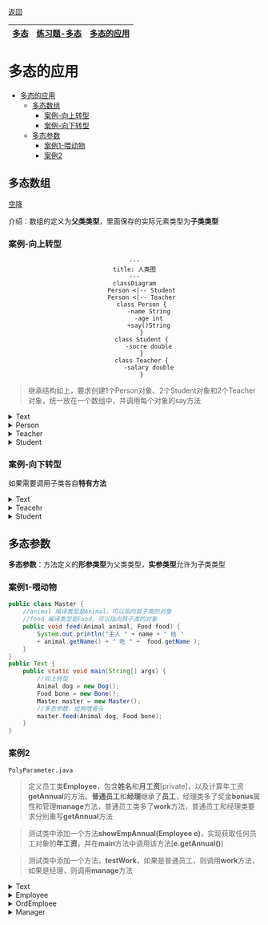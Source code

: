 [返回](面向对象编程.md)

|[多态](多态.md)|[练习题-多态](练习题-多态.md)|[**多态的应用**](多态的应用.md)|
|:-:|:-:|:-:|

# 多态的应用

- [多态的应用](#多态的应用)
  - [多态数组](#多态数组)
    - [案例-向上转型](#案例-向上转型)
    - [案例-向下转型](#案例-向下转型)
  - [多态参数](#多态参数)
    - [案例1-喂动物](#案例1-喂动物)
    - [案例2](#案例2)

## 多态数组
[空降]([https://](https://www.bilibili.com/video/BV1fh411y7R8?t=68.8&p=316))

介绍：数组的定义为**父类类型**，里面保存的实际元素类型为**子类类型**
### 案例-向上转型

<center>

```mermaid
---
title: 人类图
---
classDiagram
    Person <|-- Student
    Person <|-- Teacher
    class Person {
        -name String
        -age int
        +say()String
    }
    class Student {
        -socre double
    }
    class Teacher {
        -salary double
    }

```
</center>

> 继承结构如上，要求创建1个Person对象、2个Student对象和2个Teacher对象，统一放在一个数组中，并调用每个对象的say方法
>




<details>
<summary>Text</summary>

```java
package com.poly.polyarray;

public class Text {
    public static void main(String[] args) {
        Person[] persons = new Person[5];
        persons[0] = new Person("jack", 20);
        persons[1] = new Student("jack", 18, 100);
        persons[2] = new Student("smith", 19, 30.1);
        persons[3] = new Teacher("scott", 30, 20000);
        persons[4] = new Teacher("king", 50, 25000);
        //循环遍历多态数组，调用say方法
        for (int i = 0; i <persons.length; i++) {
            //person[i]编译类型是Person，运行类型根据实际情况变化
            System.out.println(persons[i].say());//动态绑定机制
        }
    }
}
```
</details>

<details><summary>Person</summary>

```java
package com.poly.polyarray;

public class Person {
    private String name;
    private int age;
    public Person(String name, int age) {
        this.name = name;
        this.age = age;
    }

    public String getName() {
        return name;
    }

    public void setName(String name) {
        this.name = name;
    }

    public int getAge() {
        return age;
    }

    public void setAge(int age) {
        this.age = age;
    }
    public String say() {
        return name + "\t" +  age;
    }
}
```
</details>

<details><summary>Teacher</summary>

```java
package com.poly.polyarray;

public class Teacher extends Person{
    private double salary;

    public Teacher(String name, int age, double salary) {
        super(name, age);
        this.salary = salary;
    }

    public double getSalary() {
        return salary;
    }

    public void setSalary(double salary) {
        this.salary = salary;
    }

    @Override
    public String say() {
        return super.say() + " salary=" + salary;
    }
}

```
</details>
<details><summary>Student</summary>

```java
package com.poly.polyarray;

public class Student extends Person{
    private double score;

    public Student(String name, int age, double score) {
        super(name, age);
        this.score = score;
    }

    public double getScore() {
        return score;
    }

    public void setScore(double score) {
        this.score = score;
    }

    @Override
    public String say() {
        return super.say() + " score=" + score;
    }
}
```
</details>

### 案例-向下转型
如果需要调用子类各自**特有方法**


<details><summary>Text</summary>

```java
for (int i = 0; i <persons.length; i++) {
    //person[i]编译类型是Person，运行类型根据实际情况变化
    System.out.println(persons[i].say());//动态绑定机制
    //如何调用老师和学生各自特殊的方法
    if(persons[i] instanceof Student) { //判断Person的运行类型
        ((Student)persons[i]).study();
        // 拆解如下
        // Student student = (Student) persons[i];
        // student.study();
    } else if (persons[i] instanceof Teacher) {
        ((Teacher)persons[i]).teach();
    } else if (persons[i] instanceOf Person) {
        // 做任何处理
    } else {
        System.out.println("类型有误，请自己检查");
    }
}
```
</details>

<details><summary>Teacehr</summary>

```java
//特有方法
public void teach() {
    System.out.println("老师 " + getName() + "正在授课");
}
```
</details>

<details><summary>Student</summary>

```java
//特有方法
public void study() {
    System.out.println("学生 " + getName() + "正在学习...");
}
```
</details>

## 多态参数

**多态参数**：方法定义的**形参类型**为父类类型，**实参类型**允许为子类类型

### 案例1-喂动物
```java
public class Master {
    //animal 编译类型是Animal，可以指向其子类的对象
    //food 编译类型是Food，可以指向其子类的对象
    public void feed(Animal animal, Food food) {
        System.out.println("主人 " + name + " 给 "
        + animal.getName() + " 吃 " +  food.getName );
    }
}
public Text {
    public static void main(String[] args) {
        //向上转型
        Animal dog = new Dog();
        Food bone = new Bone();
        Master master = new Master();
        //多态参数，给狗喂骨头
        master.feed(Animal dog, Food bone);
    }
}
```

### 案例2
`PolyParameter.java`
> 定义员工类**Employee**，包含**姓名**和**月工资**[private]，以及计算年工资**getAnnual**的方法。**普通员工**和**经理**继承了**员工**，经理类多了奖金**bonus**属性和管理**manage**方法，普通员工类多了**work**方法，普通员工和经理类要求分别重写**getAnnual**方法  

> 测试类中添加一个方法**showEmpAnnual(Employee e)**，实现获取任何员工对象的**年工资**，并在**main**方法中调用该方法[**e.getAnnual()**]

> 测试类中添加一个方法，**testWork**，如果是普通员工，则调用**work**方法，如果是经理，则调用**manage**方法
>

<details><summary>Text</summary>

```java
package com.poly.polyparameter;

public class Test {
    public static void main(String[] args) {
        Test test = new Test();

        Employee e1 = new Employee("小天", 1000);
        Employee o1 = new OrdEmployee("大地", 100);
        Employee m1 = new Manager("中宇", 6000, 50000);
        test.showEmpAnnual(e1);
        test.showEmpAnnual(o1);
        test.showEmpAnnual(m1);
        test.testWork(e1);
        test.testWork(o1);
        test.testWork(m1);
    }
    void showEmpAnnual(Employee e) {
        System.out.println(e.getName() + " 的年薪="+ e.getAnnul());
    }
    void testWork(Employee e) {
        if(e instanceof OrdEmployee) {
            ((OrdEmployee) e).work();
        } else if (e instanceof Manager) {
            ((Manager) e).manage();
        } else {
            System.out.println(e.getName() + " 没在工作");
        }
    }
}
```

</details>

<details><summary>Employee</summary>

```java
package com.poly.polyparameter;
public class Employee {
    private String name;
    private double salary;
    public Employee(String name, double salary) {
        this.name = name;
        this.salary = salary;
    }
    public String getName() {
        return name;
    }
    public void setName(String name) {
        this.name = name;
    }
    public double getSalary() {
        return salary;
    }
    public void setSalary(double salary) {
        this.salary = salary;
    }

    public double getAnnul() {
        return 12 * salary;
    }
}
```
</details> 

<details><summary>OrdEmploee</summary>

```java
package com.poly.polyparameter;

public class OrdEmployee extends Employee{
    public OrdEmployee(String name, double salary) {
        super(name, salary);
    }

    public void work() {
        System.out.println("普通员工 "+ getName() + "在工作...");
    }

    @Override
    public double getAnnul() {
        return super.getAnnul();
    }
}
```
</details>

<details><summary>Manager</summary>

```java
package com.poly.polyparameter;

public class Manager extends Employee{
    private double bonus;
    public Manager(String name, double salary, double bonus) {
        super(name, salary);
        this.bonus = bonus;
    }
    public double getBonus() {
        return bonus;
    }
    public void setBonus(double bonus) {
        this.bonus = bonus;
    }

    public void manage() {
        System.out.println("经理 " + getName() + "在管理...");
    }

    @Override
    public double getAnnul() {
        return super.getAnnul() + bonus;
    }
}
```
</details>